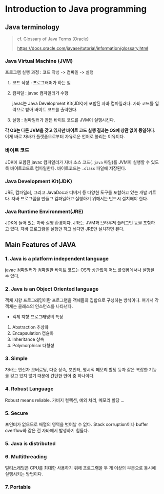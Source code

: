 # Introduction to Java programming

## Java terminology

> cf. Glossary of Java Terms (Oracle)
>
> https://docs.oracle.com/javase/tutorial/information/glossary.html

### Java Virtual Machine (JVM)

프로그램 실행 과정 : 코드 작성 -> 컴파일 -> 실행

1. 코드 작성 : 프로그래머가 하는 일

2. 컴파일 : javac 컴파일러가 수행

   javac는 Java Development Kit(JDK)에 포함된 자바 컴파일러다. 자바 코드를 입력으로 받아 바이트 코드를 출력한다.

3. 실행 : 컴파일러가 만든 바이트 코드를 JVM이 실행시킨다.

**각 OS는 다른 JVM을 갖고 있지만 바이트 코드 실행 결과는 OS에 상관 없이 동일하다.** 이게 바로 자바가 플랫폼으로부터 자유로운 언어로 불리는 이유이다.



### 바이트 코드

JDK에 포함된 javac 컴파일러가 자바 소스 코드(`.java` 파일)를 JVM이 실행할 수 있도록 바이트코드로 컴파일한다. 바이트코드는 `.class` 파일에 저장된다.



### Java Development Kit(JDK)

JRE, 컴파일러, 그리고 JavaDoc과 디버거 등 다양한 도구를 포함하고 있는 개발 키트다. 자바 프로그램을 만들고 컴파일하고 실행하기 위해서는 반드시 설치해야 한다.



### Java Runtime Environment(JRE)

JDK에 들어 있는 자바 실행 환경이다. JRE는 JVM과 브라우저 플러그인 등을 포함하고 있다. 자바 프로그램을 실행만 하고 싶다면 JRE만 설치하면 된다.



## Main Features of JAVA

### 1. Java is a platform independent language

javac 컴파일러가 컴파일한 바이트 코드는 OS와 상관없이 어느 플랫폼에서나 실행될 수 있다. 



### 2. Java is an Object Oriented language

객체 지향 프로그래밍이란 프로그램을 객체들의 집합으로 구성하는 방식이다. 여기서 각 객체는 클래스의 인스턴스를 나타낸다.

* 객체 지향 프로그래밍의 특징

1. Abstraction 추상화
2. Encapsulation 캡슐화
3. Inheritance 상속
4. Polymorphism 다형성



### 3. Simple

자바는 연산자 오버로딩, 다중 상속, 포인터, 명시적 메모리 할당 등과 같은 복잡한 기능을 갖고 있지 않기 때문에 간단한 언어 중 하나이다.



### 4. Robust Language

Robust means reliable. 가비지 컬렉션, 예외 처리, 메모리 할당 ...



### 5. Secure

포인터가 없으므로 배열의 영역을 벗어날 수 없다. Stack corruption이나 buffer overflow와 같은 건 자바에서 발생하기 힘들다.



### 5. Java is distributed



### 6. Multithreading

멀티스레딩은 CPU를 최대한 사용하기 위해 프로그램을 두 개 이상의 부분으로 동시에 실행시키는 방법이다.



### 7. Portable

